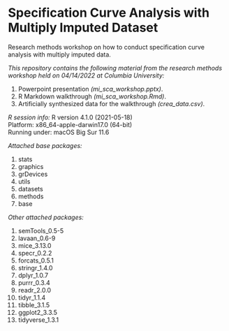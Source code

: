 # Specification Curve Analysis with Multiply Imputed Dataset
 Research methods workshop on how to conduct specification curve analysis with multiply imputed data.  
 
 *This repository contains the following material from the research methods workshop held on 04/14/2022 at Columbia University:*
 1. Powerpoint presentation _(mi_sca_workshop.pptx)_.
 2. R Markdown walkthrough _(mi_sca_workshop.Rmd)_.
 3. Artificially synthesized data for the walkthrough _(crea_data.csv)_.

*R session info:*
R version 4.1.0 (2021-05-18)  
Platform: x86_64-apple-darwin17.0 (64-bit)  
Running under: macOS Big Sur 11.6  

*Attached base packages:*
1. stats
2. graphics
3. grDevices
4. utils
5. datasets
6. methods
7. base     

*Other attached packages:*
1. semTools_0.5-5
2. lavaan_0.6-9
3. mice_3.13.0
4. specr_0.2.2
5. forcats_0.5.1
6. stringr_1.4.0
7. dplyr_1.0.7    
8. purrr_0.3.4
9. readr_2.0.0
10. tidyr_1.1.4
11. tibble_3.1.5
12. ggplot2_3.3.5
13. tidyverse_1.3.1